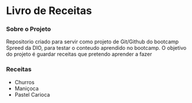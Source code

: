 # Livro de Receitas

### Sobre o Projeto

Repositorio criado para servir como projeto de Git/Github do bootcamp Spreed da DIO, para testar o conteudo aprendido no bootcamp.
O objetivo do projeto é guardar receitas que pretendo aprender a fazer

### Receitas

- Churros
- Maniçoca
- Pastel Carioca

